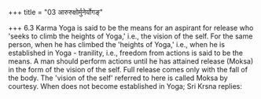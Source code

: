 +++
title = "03 आरुरुक्षोर्मुनेर्योगङ्"

+++
6.3 Karma Yoga is said to be the means for an aspirant for release who
'seeks to climb the heights of Yoga,' i.e., the vision of the self. For
the same person, when he has climbed the 'heights of Yoga,' i.e., when
he is established in Yoga - tranility, i.e., freedom from actions is
said to be the means. A man should perform actions until he has attained
release (Moksa) in the form of the vision of the self. Full release
comes only with the fall of the body. The 'vision of the self' referred
to here is called Moksa by courtesy. When does not become established in
Yoga; Sri Krsna replies:
